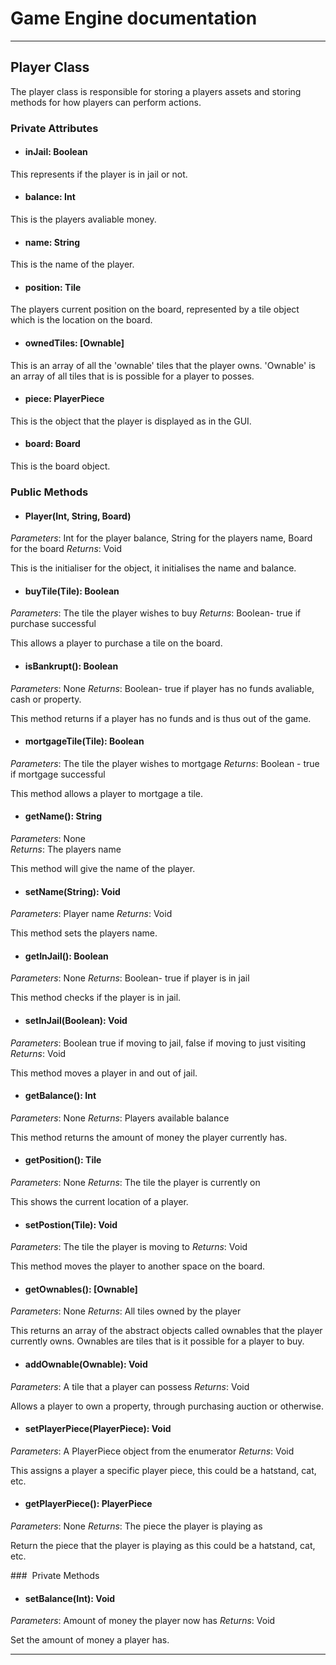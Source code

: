 # Game Engine documentation
---
## Player Class

The player class is responsible for storing a players assets and storing methods for how players can perform actions. 

### Private Attributes

- #### inJail: Boolean
This represents if the player is in jail or not.

- #### balance: Int 
This is the players avaliable money.

- #### name: String
This is the name of the player.

- #### position: Tile 
The players current position on the board, represented by a tile object which is the location on the board.

- #### ownedTiles: [Ownable]
This is an array of all the 'ownable' tiles that the player owns. 'Ownable' is an array of all tiles that is is possible for a player to posses. 

- #### piece: PlayerPiece
This is the object that the player is displayed as in the GUI.

- #### board: Board
This is the board object.

### Public Methods 

- #### Player(Int, String, Board)
*Parameters*: Int for the player balance, String for the players name, Board for the board
*Returns*: Void

This is the initialiser for the object, it initialises the name and balance.

- #### buyTile(Tile): Boolean
*Parameters*: The tile the player wishes to buy
*Returns*: Boolean- true if purchase successful 

This allows a player to purchase a tile on the board.

- #### isBankrupt(): Boolean
*Parameters*: None
*Returns*: Boolean- true if player has no funds avaliable, cash or property.

This method returns if a player has no funds and is thus out of the game.

- #### mortgageTile(Tile): Boolean
*Parameters*: The tile the player wishes to mortgage
*Returns*: Boolean - true if mortgage successful 

This method allows a player to mortgage a tile.

- #### getName(): String
*Parameters*: None  
*Returns*: The players name

This method will give the name of the player. 

- #### setName(String): Void
*Parameters*: Player name
*Returns*: Void

This method sets the players name.

- #### getInJail(): Boolean
*Parameters*:  None
*Returns*: Boolean- true if player is in jail

This method checks if the player is in jail.

- #### setInJail(Boolean): Void
*Parameters*:  Boolean true if moving to jail, false if moving to just visiting
*Returns*: Void

This method moves a player in and out of jail.

- #### getBalance(): Int
*Parameters*:  None
*Returns*: Players available balance

This method returns the amount of money the player currently has.

- #### getPosition(): Tile
*Parameters*:  None
*Returns*: The tile the player is currently on

This shows the current location of a player.

- #### setPostion(Tile): Void
*Parameters*:  The tile the player is moving to
*Returns*: Void

This method moves the player to another space on the board.

- #### getOwnables(): [Ownable]
*Parameters*:  None
*Returns*: All tiles owned by the player

This returns an array of the abstract objects called ownables that the player currently owns. Ownables are tiles that is it possible for a player to buy. 

- #### addOwnable(Ownable): Void
*Parameters*:  A tile that a player can possess
*Returns*: Void

Allows a player to own a property, through purchasing auction or otherwise. 

- #### setPlayerPiece(PlayerPiece): Void
*Parameters*:  A PlayerPiece object from the enumerator
*Returns*: Void

This assigns a player a specific player piece, this could be a hatstand, cat, etc. 

- #### getPlayerPiece(): PlayerPiece
*Parameters*:  None
*Returns*: The piece the player is playing as

Return the piece that the player is playing as this could be a hatstand, cat, etc.

###  Private Methods 
- #### setBalance(Int): Void
*Parameters*:  Amount of money the player now has
*Returns*: Void

Set the amount of money a player has.

---